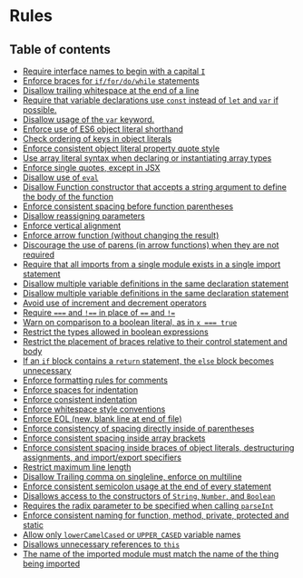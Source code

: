 # Rules

## Table of contents

- [Require interface names to begin with a capital `I`](rules/interface-name.md)
- [Enforce braces for `if/for/do/while` statements]()
- [Disallow trailing whitespace at the end of a line]()
- [Require that variable declarations use `const` instead of `let` and `var` if possible.]()
- [Disallow usage of the `var` keyword.]()
- [Enforce use of ES6 object literal shorthand]()
- [Check ordering of keys in object literals]()
- [Enforce consistent object literal property quote style]()
- [Use array literal syntax when declaring or instantiating array types]()
- [Enforce single quotes, except in JSX]()
- [Disallow use of `eval`]()
- [Disallow Function constructor that accepts a string argument to define the body of the function]()
- [Enforce consistent spacing before function parentheses]()
- [Disallow reassigning parameters]()
- [Enforce vertical alignment]()
- [Enforce arrow function (without changing the result)]()
- [Discourage the use of parens (in arrow functions) when they are not required]()
- [Require that all imports from a single module exists in a single import statement]()
- [Disallow multiple variable definitions in the same declaration statement]()
- [Disallow multiple variable definitions in the same declaration statement]()
- [Avoid use of increment and decrement operators]()
- [Require `===` and `!==` in place of `==` and `!=`]()
- [Warn on comparison to a boolean literal, as in `x === true`]()
- [Restrict the types allowed in boolean expressions]()
- [Restrict the placement of braces relative to their control statement and body]()
- [If an `if` block contains a `return` statement, the `else` block becomes unnecessary]()
- [Enforce formatting rules for comments]()
- [Enforce spaces for indentation]()
- [Enforce consistent indentation]()
- [Enforce whitespace style conventions]()
- [Enforce EOL (new, blank line at end of file)]()
- [Enforce consistency of spacing directly inside of parentheses]()
- [Enforce consistent spacing inside array brackets]()
- [Enforce consistent spacing inside braces of object literals, destructuring assignments, and import/export specifiers]()
- [Restrict maximum line length]()
- [Disallow Trailing comma on singleline, enforce on multiline]()
- [Enforce consistent semicolon usage at the end of every statement]()
- [Disallows access to the constructors of `String`, `Number`, and `Boolean`]()
- [Requires the radix parameter to be specified when calling `parseInt`]()
- [Enforce consistent naming for function, method, private, protected and static]()
- [Allow only `lowerCamelCased` or `UPPER_CASED` variable names]()
- [Disallows unnecessary references to `this`]()
- [The name of the imported module must match the name of the thing being imported]()

